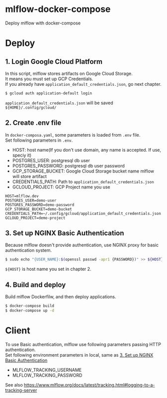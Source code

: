 # mlflow-docker-compose
Deploy mlflow with docker-compose

# Deploy
## 1. Login Google Cloud Platform
In this script, mlflow stores artifacts on Google Cloud Storage.  
It means you must set up GCP Credentials.  
If you already have `application_default_credentials.json`, go next chapter.  

```sh
$ gcloud auth application-default login
```
`application_default_credentials.json` will be saved `${HOME}/.config/gcloud/` 


## 2. Create .env file
In `docker-composa.yaml`, some parameters is loaded from `.env` file.  
Set following parameters in `.env`.  

- HOST: host name(If you don't use domain, any name is accepted. If use, speciy it)
- POSTGRES_USER: postgresql db user
- POSTGRES_PASSWORD: postgresql db user password
- GCP_STORAGE_BUCKET: Google Cloud Storage bucket name mlflow will store artifact
- CREDENTIALS_PATH: Path to `application_default_credentials.json`
- GCLOUD_PROJECT: GCP Project name you use

```
HOST=mlflow.dev
POSTGRES_USER=demo-user
POSTGRES_PASSWORD=demo-password
GCP_STORAGE_BUCKET=demo-bucket
CREDENTIALS_PATH=~/.config/gcloud/application_default_credentials.json
GCLOUD_PROJECT=demo-project
```

## 3. Set up NGINX Basic Authentication
Because mlflow doesn't provide authentication, use NGINX proxy for basic authentication system.  

```sh
$ sudo echo "{USER_NAME}:$(openssl passwd -apr1 {PASSWORD})" >> ${HOST}
```

`${HOST}` is host name you set in chapter 2.  

## 4. Build and deploy
Build mlflow Dockerfilw, and then deploy applications.  

```sh
$ docker-compose build
$ docker-compose up -d
```

# Client
To use Basic authentication, mlflow use following parameters passing HTTP authentication.  
Set following environment parameters in local,  same as [3. Set up NGINX Basic Authentication](#3-Set-up-NGINX-Basic-Authentication)

- MLFLOW_TRACKING_USERNAME
- MLFLOW_TRACKING_PASSWORD

See also https://www.mlflow.org/docs/latest/tracking.html#logging-to-a-tracking-server